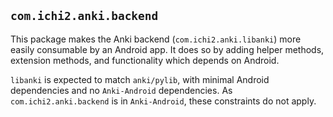 ## `com.ichi2.anki.backend`

This package makes the Anki backend (`com.ichi2.anki.libanki`) more easily consumable by an Android app.
 It does so by adding helper methods, extension methods, and functionality which depends on Android.

`libanki` is expected to match `anki/pylib`, with minimal Android dependencies and no `Anki-Android` 
 dependencies. As `com.ichi2.anki.backend` is in `Anki-Android`, these constraints do not apply.